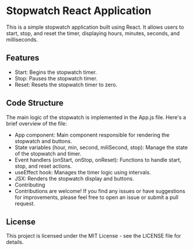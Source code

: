 # Stopwatch React Application

This is a simple stopwatch application built using React. It allows users to start, stop, and reset the timer, displaying hours, minutes, seconds, and milliseconds.

## Features

- Start: Begins the stopwatch timer.
- Stop: Pauses the stopwatch timer.
- Reset: Resets the stopwatch timer to zero.

## Code Structure
The main logic of the stopwatch is implemented in the App.js file. Here's a brief overview of the file:

- App component: Main component responsible for rendering the stopwatch and buttons.
- State variables (hour, min, second, miliSecond, stop): Manage the state of the stopwatch and timer.
- Event handlers (onStart, onStop, onReset): Functions to handle start, stop, and reset actions.
- useEffect hook: Manages the timer logic using intervals.
- JSX: Renders the stopwatch display and buttons.
- Contributing
- Contributions are welcome! If you find any issues or have suggestions for improvements, please feel free to open an issue or submit a pull request.

## License
This project is licensed under the MIT License - see the LICENSE file for details.
